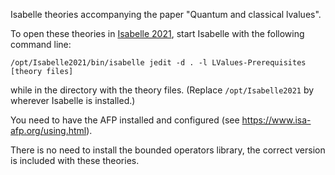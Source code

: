 Isabelle theories accompanying the paper "Quantum and classical lvalues".

To open these theories in [Isabelle 2021](https://isabelle.in.tum.de/), start Isabelle with the following command line:
```
/opt/Isabelle2021/bin/isabelle jedit -d . -l LValues-Prerequisites  [theory files]
```
while in the directory with the theory files. (Replace `/opt/Isabelle2021` by wherever Isabelle is installed.)

You need to have the AFP installed and configured (see https://www.isa-afp.org/using.html).

There is no need to install the bounded operators library, the correct version is included with these theories.
